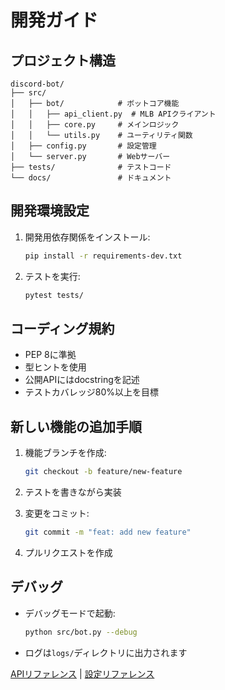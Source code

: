 # 開発ガイド

## プロジェクト構造
```
discord-bot/
├── src/
│   ├── bot/            # ボットコア機能
│   │   ├── api_client.py  # MLB APIクライアント
│   │   ├── core.py     # メインロジック
│   │   └── utils.py    # ユーティリティ関数
│   ├── config.py       # 設定管理
│   └── server.py       # Webサーバー
├── tests/              # テストコード
└── docs/               # ドキュメント
```

## 開発環境設定
1. 開発用依存関係をインストール:
   ```bash
   pip install -r requirements-dev.txt
   ```

2. テストを実行:
   ```bash
   pytest tests/
   ```

## コーディング規約
- PEP 8に準拠
- 型ヒントを使用
- 公開APIにはdocstringを記述
- テストカバレッジ80%以上を目標

## 新しい機能の追加手順
1. 機能ブランチを作成:
   ```bash
   git checkout -b feature/new-feature
   ```

2. テストを書きながら実装

3. 変更をコミット:
   ```bash
   git commit -m "feat: add new feature"
   ```

4. プルリクエストを作成

## デバッグ
- デバッグモードで起動:
  ```bash
  python src/bot.py --debug
  ```

- ログは`logs/`ディレクトリに出力されます

[APIリファレンス](api_reference.md) | [設定リファレンス](configuration.md)